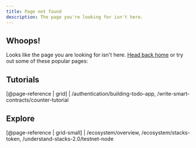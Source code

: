 ```yaml
---
title: Page not found
description: The page you're looking for isn't here.
---
```


## Whoops!

Looks like the page you are looking for isn't here. [Head back home](/) or try out some of these popular pages:

## Tutorials

[@page-reference | grid]
| /authentication/building-todo-app, /write-smart-contracts/counter-tutorial

## Explore

[@page-reference | grid-small]
| /ecosystem/overview, /ecosystem/stacks-token, /understand-stacks-2.0/testnet-node
